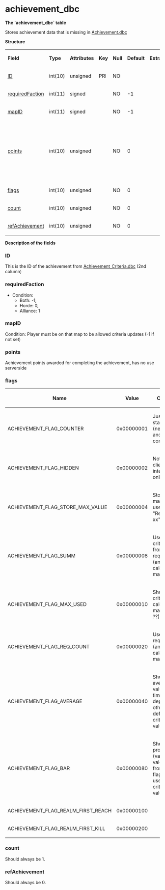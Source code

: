 # achievement\_dbc

**The \`achievement\_dbc\` table**

Stores achievement data that is missing in [Achievement.dbc](../../dbc/Achievement.md)

**Structure**

<table>
<colgroup>
<col width="12%" />
<col width="12%" />
<col width="12%" />
<col width="12%" />
<col width="12%" />
<col width="12%" />
<col width="12%" />
<col width="12%" />
</colgroup>
<tbody>
<tr class="odd">
<td><p><strong>Field</strong></p></td>
<td><p><strong>Type</strong></p></td>
<td><p><strong>Attributes</strong></p></td>
<td><p><strong>Key</strong></p></td>
<td><p><strong>Null</strong></p></td>
<td><p><strong>Default</strong></p></td>
<td><p><strong>Extra</strong></p></td>
<td><p><strong>Comment</strong></p></td>
</tr>
<tr class="even">
<td><p><a href="#id">ID</a></p></td>
<td><p>int(10)</p></td>
<td><p>unsigned</p></td>
<td><p>PRI</p></td>
<td><p>NO</p></td>
<td><p> </p></td>
<td><p> </p></td>
<td><p> </p></td>
</tr>
<tr class="odd">
<td><p><a href="#requiredfaction">requiredFaction</a></p></td>
<td><p>int(11)</p></td>
<td><p>signed</p></td>
<td><p> </p></td>
<td><p>NO</p></td>
<td><p>-1</p></td>
<td><p> </p></td>
<td><p> </p></td>
</tr>
<tr class="even">
<td><p><a href="#mapid">mapID</a></p></td>
<td><p>int(11)</p></td>
<td><p>signed</p></td>
<td><p> </p></td>
<td><p>NO</p></td>
<td><p>-1</p></td>
<td><p> </p></td>
<td><p> </p></td>
</tr>
<tr class="odd">
<td><p><a href="#points">points</a></p></td>
<td><p>int(10)</p></td>
<td><p>unsigned</p></td>
<td><p> </p></td>
<td><p>NO</p></td>
<td><p>0</p></td>
<td><p> </p></td>
<td><p>Achievement points awarded for completing the achievement, has no use serverside</p></td>
</tr>
<tr class="even">
<td><p><a href="#flags">flags</a></p></td>
<td><p>int(10)</p></td>
<td><p>unsigned</p></td>
<td><p> </p></td>
<td><p>NO</p></td>
<td><p>0</p></td>
<td><p> </p></td>
<td><p> </p></td>
</tr>
<tr class="odd">
<td><p><a href="#count">count</a></p></td>
<td><p>int(10)</p></td>
<td><p>unsigned</p></td>
<td><p> </p></td>
<td><p>NO</p></td>
<td><p>0</p></td>
<td><p> </p></td>
<td><p> </p></td>
</tr>
<tr class="even">
<td><p><a href="#refachievement">refAchievement</a></p></td>
<td><p>int(10)</p></td>
<td><p>unsigned</p></td>
<td><p> </p></td>
<td><p>NO</p></td>
<td><p>0</p></td>
<td><p> </p></td>
<td><p> </p></td>
</tr>
</tbody>
</table>

**Description of the fields**

### ID

This is the ID of the achievement from [Achievement\_Criteria.dbc](../../dbc/Achievement_Criteria.md) (2nd column)

### requiredFaction

-   Condition:
    -   Both: -1,
    -   Horde: 0,
    -   Alliance: 1

### mapID

Condition: Player must be on that map to be allowed criteria updates (-1 if not set)

### points

Achievement points awarded for completing the achievement, has no use serverside

### flags

<table>
<colgroup>
<col width="33%" />
<col width="33%" />
<col width="33%" />
</colgroup>
<thead>
<tr class="header">
<th><p>Name</p></th>
<th><p>Value</p></th>
<th><p>Comment</p></th>
</tr>
</thead>
<tbody>
<tr class="odd">
<td><p>ACHIEVEMENT_FLAG_COUNTER</p></td>
<td><p>0x00000001</p></td>
<td><p>Just count statistic (never stop and complete)</p></td>
</tr>
<tr class="even">
<td><p>ACHIEVEMENT_FLAG_HIDDEN</p></td>
<td><p>0x00000002</p></td>
<td><p>Not sent to client - internal use only</p></td>
</tr>
<tr class="odd">
<td><p>ACHIEVEMENT_FLAG_STORE_MAX_VALUE</p></td>
<td><p>0x00000004</p></td>
<td><p>Store only max value? used only in &quot;Reach level xx&quot;</p></td>
</tr>
<tr class="even">
<td><p>ACHIEVEMENT_FLAG_SUMM</p></td>
<td><p>0x00000008</p></td>
<td><p>Use summ criteria value from all reqirements (and calculate max value)</p></td>
</tr>
<tr class="odd">
<td><p>ACHIEVEMENT_FLAG_MAX_USED</p></td>
<td><p>0x00000010</p></td>
<td><p>Show max criteria (and calculate max value ??)</p></td>
</tr>
<tr class="even">
<td><p>ACHIEVEMENT_FLAG_REQ_COUNT</p></td>
<td><p>0x00000020</p></td>
<td><p>Use not zero req count (and calculate max value)</p></td>
</tr>
<tr class="odd">
<td><p>ACHIEVEMENT_FLAG_AVERAGE</p></td>
<td><p>0x00000040</p></td>
<td><p>Show as average value (value / time_in_days) depend from other flag (by def use last criteria value)</p></td>
</tr>
<tr class="even">
<td><p>ACHIEVEMENT_FLAG_BAR</p></td>
<td><p>0x00000080</p></td>
<td><p>Show as progress bar (value / max vale) depend from other flag (by def use last criteria value)</p></td>
</tr>
<tr class="odd">
<td><p>ACHIEVEMENT_FLAG_REALM_FIRST_REACH</p></td>
<td><p>0x00000100</p></td>
<td><p> </p></td>
</tr>
<tr class="even">
<td><p>ACHIEVEMENT_FLAG_REALM_FIRST_KILL</p></td>
<td><p>0x00000200</p></td>
<td><p> </p></td>
</tr>
</tbody>
</table>

### count

Should always be 1.

### refAchievement

Should always be 0.
